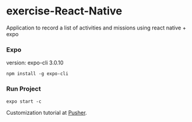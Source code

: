 # exercise-React-Native
Application to record a list of activities and missions using react native + expo

### Expo

version: expo-cli 3.0.10
```
npm install -g expo-cli
``` 

### Run Project
```
expo start -c
````

Customization tutorial at [Pusher](https://pusher.com).
